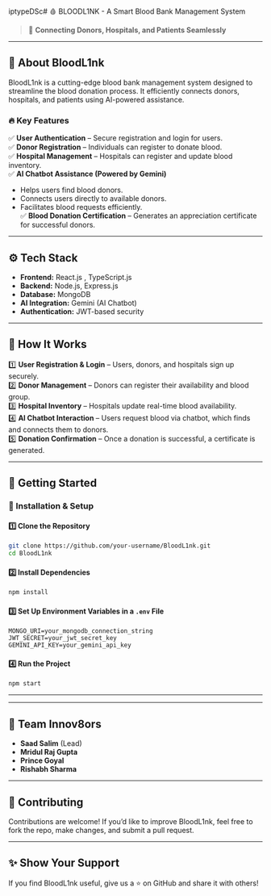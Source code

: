 iptypeDSc# 🩸 BLOODL1NK - A Smart Blood Bank Management System

> 🚀 **Connecting Donors, Hospitals, and Patients Seamlessly**

---

## 🏥 About BloodL1nk  
BloodL1nk is a cutting-edge blood bank management system designed to streamline the blood donation process. It efficiently connects donors, hospitals, and patients using AI-powered assistance.

### 🔥 Key Features
✅ **User Authentication** – Secure registration and login for users.  
✅ **Donor Registration** – Individuals can register to donate blood.  
✅ **Hospital Management** – Hospitals can register and update blood inventory.  
✅ **AI Chatbot Assistance (Powered by Gemini)**  
   - Helps users find blood donors.  
   - Connects users directly to available donors.  
   - Facilitates blood requests efficiently.  
✅ **Blood Donation Certification** – Generates an appreciation certificate for successful donors.  

---

## ⚙️ Tech Stack
- **Frontend:** React.js , TypeScript.js
- **Backend:** Node.js, Express.js
- **Database:** MongoDB
- **AI Integration:** Gemini (AI Chatbot)
- **Authentication:** JWT-based security

---

## 🎯 How It Works

1️⃣ **User Registration & Login** – Users, donors, and hospitals sign up securely.  
2️⃣ **Donor Management** – Donors can register their availability and blood group.  
3️⃣ **Hospital Inventory** – Hospitals update real-time blood availability.  
4️⃣ **AI Chatbot Interaction** – Users request blood via chatbot, which finds and connects them to donors.  
5️⃣ **Donation Confirmation** – Once a donation is successful, a certificate is generated.  

---

## 🚀 Getting Started

### 🔧 Installation & Setup

#### 1️⃣ Clone the Repository
```bash
git clone https://github.com/your-username/BloodL1nk.git
cd BloodL1nk
```

#### 2️⃣ Install Dependencies
```bash
npm install
```

#### 3️⃣ Set Up Environment Variables in a `.env` File
```plaintext
MONGO_URI=your_mongodb_connection_string
JWT_SECRET=your_jwt_secret_key
GEMINI_API_KEY=your_gemini_api_key
```

#### 4️⃣ Run the Project
```bash
npm start
```

---

---

## 👥 Team Innov8ors
- **Saad Salim** (Lead)
- **Mridul Raj Gupta**
- **Prince Goyal**
- **Rishabh Sharma**

---

## 🤝 Contributing
Contributions are welcome! If you’d like to improve BloodL1nk, feel free to fork the repo, make changes, and submit a pull request.

---


## ✨ Show Your Support
If you find BloodL1nk useful, give us a ⭐ on GitHub and share it with others!
